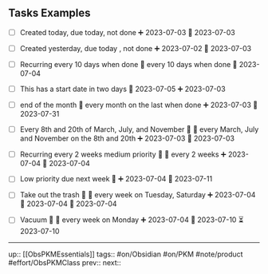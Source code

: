 ## Tasks Examples


- [ ] Created today, due today, not done ➕ 2023-07-03 📅 2023-07-03 
- [ ] Created yesterday, due today , not done ➕ 2023-07-02 📅 2023-07-03 
- [ ] Recurring every 10 days when done 🔁 every 10 days when done 🛫 2023-07-04
- [ ] This has a start date in two days 🛫 2023-07-05 ➕ 2023-07-03 
- [ ] end of the month 🔁 every month on the last when done ➕ 2023-07-03 🛫 2023-07-31
- [ ] Every 8th and 20th of March, July, and November 🔼 🔁 every March, July and November on the 8th and 20th ➕ 2023-07-03 🛫 2023-07-03
- [ ] Recurring every 2 weeks medium priority 🔼 🔁 every 2 weeks ➕ 2023-07-04 🛫 2023-07-04
- [ ] Low priority due next week 🔽 ➕ 2023-07-04 📅 2023-07-11
- [ ] Take out the trash 🔼 🔁 every week on Tuesday, Saturday ➕ 2023-07-04 🛫 2023-07-04 📅 2023-07-04
- [ ] Vacuum 🔼 🔁 every week on Monday ➕ 2023-07-04 🛫 2023-07-10 ⏳ 2023-07-10






---
up:: [[ObsPKMEssentials]]
tags:: #on/Obsidian #on/PKM  #note/product #effort/ObsPKMClass 
prev:: 
next:: 
